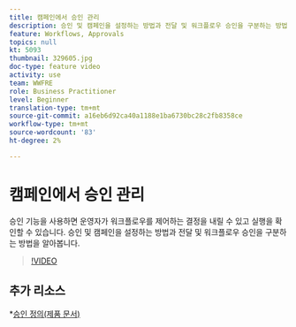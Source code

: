 ```yaml
---
title: 캠페인에서 승인 관리
description: 승인 및 캠페인을 설정하는 방법과 전달 및 워크플로우 승인을 구분하는 방법을 알아봅니다.
feature: Workflows, Approvals
topics: null
kt: 5093
thumbnail: 329605.jpg
doc-type: feature video
activity: use
team: WWFRE
role: Business Practitioner
level: Beginner
translation-type: tm+mt
source-git-commit: a16eb6d92ca40a1188e1ba6730bc28c2fb8358ce
workflow-type: tm+mt
source-wordcount: '83'
ht-degree: 2%

---
```



# 캠페인에서 승인 관리

승인 기능을 사용하면 운영자가 워크플로우를 제어하는 결정을 내릴 수 있고 실행을 확인할 수 있습니다.
승인 및 캠페인을 설정하는 방법과 전달 및 워크플로우 승인을 구분하는 방법을 알아봅니다.

>[!VIDEO](https://video.tv.adobe.com/v/329605?quality=12)

## 추가 리소스

*[승인 정의(제품 문서)](https://experienceleague.adobe.com/docs/campaign-classic/using/automating-with-workflows/executing-a-workflow/defining-approvals.html?lang=en#sending-emails)
